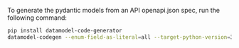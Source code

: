 To generate the pydantic models from an API openapi.json spec, run the following command:
```bash
pip install datamodel-code-generator
datamodel-codegen --enum-field-as-literal=all --target-python-version=3.11  --reuse-model  --field-constraints --input-file-type=openapi --output-model-type=pydantic_v2.BaseModel --openapi-scopes {schemas,paths,parameters} --use-standard-collections --use-union-operator --use-default-kwarg --use-operation-id-as-name --extra-fields=allow --disable-timestamp --strict-nullable --url=TARGET_URL/openapi.json --output=OUTPUT
```
